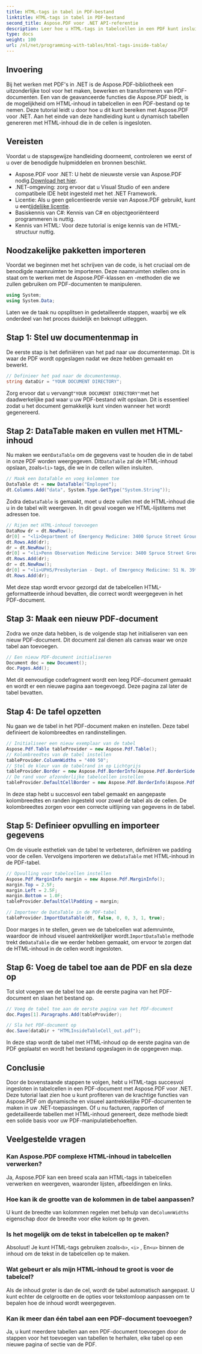 ```yaml
---
title: HTML-tags in tabel in PDF-bestand
linktitle: HTML-tags in tabel in PDF-bestand
second_title: Aspose.PDF voor .NET API-referentie
description: Leer hoe u HTML-tags in tabelcellen in een PDF kunt insluiten met Aspose.PDF voor .NET met deze stapsgewijze handleiding. Maak dynamische, professionele PDF-documenten.
type: docs
weight: 100
url: /nl/net/programming-with-tables/html-tags-inside-table/
---
```

## Invoering

Bij het werken met PDF's in .NET is de Aspose.PDF-bibliotheek een uitzonderlijke tool voor het maken, bewerken en transformeren van PDF-documenten. Een van de geavanceerde functies die Aspose.PDF biedt, is de mogelijkheid om HTML-inhoud in tabelcellen in een PDF-bestand op te nemen. Deze tutorial leidt u door hoe u dit kunt bereiken met Aspose.PDF voor .NET. Aan het einde van deze handleiding kunt u dynamisch tabellen genereren met HTML-inhoud die in de cellen is ingesloten.

## Vereisten

Voordat u de stapsgewijze handleiding doorneemt, controleren we eerst of u over de benodigde hulpmiddelen en bronnen beschikt.

-  Aspose.PDF voor .NET: U hebt de nieuwste versie van Aspose.PDF nodig.[Download het hier](https://releases.aspose.com/pdf/net/).
- .NET-omgeving: zorg ervoor dat u Visual Studio of een andere compatibele IDE hebt ingesteld met het .NET Framework.
-  Licentie: Als u geen gelicentieerde versie van Aspose.PDF gebruikt, kunt u een[tijdelijke licentie](https://purchase.aspose.com/temporary-license/).
- Basiskennis van C#: Kennis van C# en objectgeoriënteerd programmeren is nuttig.
- Kennis van HTML: Voor deze tutorial is enige kennis van de HTML-structuur nuttig.

## Noodzakelijke pakketten importeren

Voordat we beginnen met het schrijven van de code, is het cruciaal om de benodigde naamruimten te importeren. Deze naamruimten stellen ons in staat om te werken met de Aspose.PDF-klassen en -methoden die we zullen gebruiken om PDF-documenten te manipuleren.

```csharp
using System;
using System.Data;
```

Laten we de taak nu opsplitsen in gedetailleerde stappen, waarbij we elk onderdeel van het proces duidelijk en beknopt uitleggen.

## Stap 1: Stel uw documentenmap in

De eerste stap is het definiëren van het pad naar uw documentenmap. Dit is waar de PDF wordt opgeslagen nadat we deze hebben gemaakt en bewerkt.

```csharp
// Definieer het pad naar de documentenmap.
string dataDir = "YOUR DOCUMENT DIRECTORY";
```

 Zorg ervoor dat u vervangt`"YOUR DOCUMENT DIRECTORY"`met het daadwerkelijke pad waar u uw PDF-bestand wilt opslaan. Dit is essentieel zodat u het document gemakkelijk kunt vinden wanneer het wordt gegenereerd.

## Stap 2: DataTable maken en vullen met HTML-inhoud

 Nu maken we een`DataTable` om de gegevens vast te houden die in de tabel in onze PDF worden weergegeven. Dit`DataTable` zal de HTML-inhoud opslaan, zoals`<li>` tags, die we in de cellen willen insluiten.

```csharp
// Maak een DataTable en voeg kolommen toe
DataTable dt = new DataTable("Employee");
dt.Columns.Add("data", System.Type.GetType("System.String"));
```

 Zodra de`DataTable` is gemaakt, moet u deze vullen met de HTML-inhoud die u in de tabel wilt weergeven. In dit geval voegen we HTML-lijstitems met adressen toe.

```csharp
// Rijen met HTML-inhoud toevoegen
DataRow dr = dt.NewRow();
dr[0] = "<li>Department of Emergency Medicine: 3400 Spruce Street Ground Silverstein Bldg Philadelphia PA 19104-4206</li>";
dt.Rows.Add(dr);
dr = dt.NewRow();
dr[0] = "<li>Penn Observation Medicine Service: 3400 Spruce Street Ground Floor Donner Philadelphia PA 19104-4206</li>";
dt.Rows.Add(dr);
dr = dt.NewRow();
dr[0] = "<li>UPHS/Presbyterian - Dept. of Emergency Medicine: 51 N. 39th Street . Philadelphia PA 19104-2640</li>";
dt.Rows.Add(dr);
```

Met deze stap wordt ervoor gezorgd dat de tabelcellen HTML-geformatteerde inhoud bevatten, die correct wordt weergegeven in het PDF-document.

## Stap 3: Maak een nieuw PDF-document

Zodra we onze data hebben, is de volgende stap het initialiseren van een nieuw PDF-document. Dit document zal dienen als canvas waar we onze tabel aan toevoegen.

```csharp
// Een nieuw PDF-document initialiseren
Document doc = new Document();
doc.Pages.Add();
```

Met dit eenvoudige codefragment wordt een leeg PDF-document gemaakt en wordt er een nieuwe pagina aan toegevoegd. Deze pagina zal later de tabel bevatten.

## Stap 4: De tafel opzetten

Nu gaan we de tabel in het PDF-document maken en instellen. Deze tabel definieert de kolombreedtes en randinstellingen.

```csharp
// Initialiseer een nieuw exemplaar van de tabel
Aspose.Pdf.Table tableProvider = new Aspose.Pdf.Table();
// Kolombreedtes van de tabel instellen
tableProvider.ColumnWidths = "400 50";
// Stel de kleur van de tabelrand in op Lichtgrijs
tableProvider.Border = new Aspose.Pdf.BorderInfo(Aspose.Pdf.BorderSide.All, 0.5F, Aspose.Pdf.Color.FromRgb(System.Drawing.Color.LightGray));
// De rand voor afzonderlijke tabelcellen instellen
tableProvider.DefaultCellBorder = new Aspose.Pdf.BorderInfo(Aspose.Pdf.BorderSide.All, 0.5F, Aspose.Pdf.Color.FromRgb(System.Drawing.Color.LightGray));
```

In deze stap hebt u succesvol een tabel gemaakt en aangepaste kolombreedtes en randen ingesteld voor zowel de tabel als de cellen. De kolombreedtes zorgen voor een correcte uitlijning van gegevens in de tabel.

## Stap 5: Definieer opvulling en importeer gegevens

 Om de visuele esthetiek van de tabel te verbeteren, definiëren we padding voor de cellen. Vervolgens importeren we de`DataTable` met HTML-inhoud in de PDF-tabel.

```csharp
// Opvulling voor tabelcellen instellen
Aspose.Pdf.MarginInfo margin = new Aspose.Pdf.MarginInfo();
margin.Top = 2.5F;
margin.Left = 2.5F;
margin.Bottom = 1.0F;
tableProvider.DefaultCellPadding = margin;

// Importeer de DataTable in de PDF-tabel
tableProvider.ImportDataTable(dt, false, 0, 0, 3, 1, true);
```

Door marges in te stellen, geven we de tabelcellen wat ademruimte, waardoor de inhoud visueel aantrekkelijker wordt.`ImportDataTable` methode trekt de`DataTable` die we eerder hebben gemaakt, om ervoor te zorgen dat de HTML-inhoud in de cellen wordt ingesloten.

## Stap 6: Voeg de tabel toe aan de PDF en sla deze op

Tot slot voegen we de tabel toe aan de eerste pagina van het PDF-document en slaan het bestand op.

```csharp
// Voeg de tabel toe aan de eerste pagina van het PDF-document
doc.Pages[1].Paragraphs.Add(tableProvider);

// Sla het PDF-document op
doc.Save(dataDir + "HTMLInsideTableCell_out.pdf");
```

In deze stap wordt de tabel met HTML-inhoud op de eerste pagina van de PDF geplaatst en wordt het bestand opgeslagen in de opgegeven map.

## Conclusie

Door de bovenstaande stappen te volgen, hebt u HTML-tags succesvol ingesloten in tabelcellen in een PDF-document met Aspose.PDF voor .NET. Deze tutorial laat zien hoe u kunt profiteren van de krachtige functies van Aspose.PDF om dynamische en visueel aantrekkelijke PDF-documenten te maken in uw .NET-toepassingen. Of u nu facturen, rapporten of gedetailleerde tabellen met HTML-inhoud genereert, deze methode biedt een solide basis voor uw PDF-manipulatiebehoeften.

## Veelgestelde vragen

### Kan Aspose.PDF complexe HTML-inhoud in tabelcellen verwerken?  
Ja, Aspose.PDF kan een breed scala aan HTML-tags in tabelcellen verwerken en weergeven, waaronder lijsten, afbeeldingen en links.

### Hoe kan ik de grootte van de kolommen in de tabel aanpassen?  
 U kunt de breedte van kolommen regelen met behulp van de`ColumnWidths` eigenschap door de breedte voor elke kolom op te geven.

### Is het mogelijk om de tekst in tabelcellen op te maken?  
 Absoluut! Je kunt HTML-tags gebruiken zoals`<b>`, `<i>` , En`<u>` binnen de inhoud om de tekst in de tabelcellen op te maken.

### Wat gebeurt er als mijn HTML-inhoud te groot is voor de tabelcel?  
Als de inhoud groter is dan de cel, wordt de tabel automatisch aangepast. U kunt echter de celgrootte en de opties voor tekstomloop aanpassen om te bepalen hoe de inhoud wordt weergegeven.

### Kan ik meer dan één tabel aan een PDF-document toevoegen?  
Ja, u kunt meerdere tabellen aan een PDF-document toevoegen door de stappen voor het toevoegen van tabellen te herhalen, elke tabel op een nieuwe pagina of sectie van de PDF.
